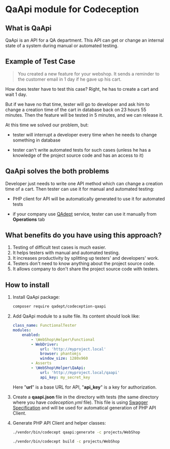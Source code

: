 # QaApi module for Codeception

## What is QaApi

QaApi is an API for a QA department. This API can get or change an internal state of a system during manual or automated testing.

## Example of Test Case

> You created a new feature for your webshop. It sends a reminder to the customer email in 1 day if he gave up his cart.

How does tester have to test this case? Right, he has to create a cart and wait 1 day.

But if we have no that time, tester will go to developer and ask him to change a creation time of the cart in database back on 23 hours 55 minutes. Then the feature will be tested in 5 minutes, and we can release it.

At this time we solved our problem, but:

- tester will interrupt a developer every time when he needs to change something in database

- tester can't write automated tests for such cases (unless he has a knowledge of the project source code and has an access to it)

## QaApi solves the both problems

Developer just needs to write one API method which can change a creation time of a cart. Then tester can use it for manual and automated testing:

- PHP client for API will be automatically generated to use it for automated tests

- if your company use [QAdept](http://qadept.com) service, tester can use it manually from **Operations** tab

## What benefits do you have using this approach?

1. Testing of difficult test cases is much easier.
2. It helps testers with manual and automated testing.
3. It increases productivity by splitting up testers' and developers' work.
4. Testers don't need to know anything about the project source code.
5. It allows company to don't share the project source code with testers.

## How to install

1. Install QaApi package:

    ```bash
    composer require qadept/codeception-qaapi
    ```

2. Add QaApi module to a suite file. Its content should look like:

    ```yaml
    class_name: FunctionalTester
    modules:
        enabled:
            - \WebShop\Helper\Functional
            - WebDriver:
                url: 'http://myproject.local'
                browser: phantomjs
                window_size: 1280x960
            - Asserts
            - \WebShop\Helper\QaApi:
                url: 'http://myproject.local/qaapi'
                api_key: my_secret_key
    ```

    Here "**url**" is a base URL for API, "**api_key**" is a key for authorization. 

3. Create a **qaapi.json** file in the directory with tests (the same directory where you have _codeception.yml_ file). This file is using [Swagger Specification](http://swagger.io/specification/) and will be used for automatical generation of PHP API Client.

4. Generate PHP API Client and helper classes:

    ```bash
    ./vendor/bin/codecept qaapi:generate -c projects/WebShop
    ```
    
    ```bash
    ./vendor/bin/codecept build -c projects/WebShop
    ```
